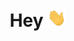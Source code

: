 <h1 align="center">Hey <img src="https://github.com/AmbroseGladwell/AmbroseGladwell/blob/main/Hi.gif" width="30px"></h1>
